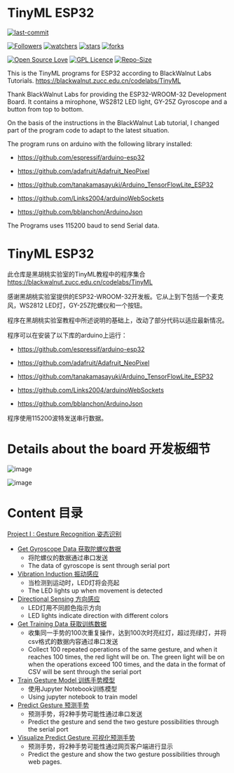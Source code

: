 # TinyML ESP32

[![last-commit](https://img.shields.io/github/last-commit/HollowMan6/TinyML-ESP32)](../../graphs/commit-activity)

[![Followers](https://img.shields.io/github/followers/HollowMan6?style=social)](https://github.com/HollowMan6?tab=followers)
[![watchers](https://img.shields.io/github/watchers/HollowMan6/TinyML-ESP32?style=social)](../../watchers)
[![stars](https://img.shields.io/github/stars/HollowMan6/TinyML-ESP32?style=social)](../../stargazers)
[![forks](https://img.shields.io/github/forks/HollowMan6/TinyML-ESP32?style=social)](../../network/members)

[![Open Source Love](https://img.shields.io/badge/-%E2%9D%A4%20Open%20Source-Green?style=flat-square&logo=Github&logoColor=white&link=https://hollowman6.github.io/fund.html)](https://hollowman6.github.io/fund.html)
[![GPL Licence](https://img.shields.io/badge/license-GPL-blue)](https://opensource.org/licenses/GPL-3.0/)
[![Repo-Size](https://img.shields.io/github/repo-size/HollowMan6/TinyML-ESP32.svg)](../../archive/master.zip)

This is the TinyML programs for ESP32 according to BlackWalnut Labs Tutorials. https://blackwalnut.zucc.edu.cn/codelabs/TinyML

Thank BlackWalnut Labs for providing the ESP32-WROOM-32 Development Board. It contains a mirophone, WS2812 LED light, GY-25Z Gyroscope and a button from top to bottom.

On the basis of the instructions in the BlackWalnut Lab tutorial, I changed part of the program code to adapt to the latest situation.

The program runs on arduino with the following library installed: 

* https://github.com/espressif/arduino-esp32

* https://github.com/adafruit/Adafruit_NeoPixel

* https://github.com/tanakamasayuki/Arduino_TensorFlowLite_ESP32

* https://github.com/Links2004/arduinoWebSockets

* https://github.com/bblanchon/ArduinoJson

The Programs uses 115200 baud to send Serial data.

# TinyML ESP32

此仓库是黑胡桃实验室的TinyML教程中的程序集合 https://blackwalnut.zucc.edu.cn/codelabs/TinyML

感谢黑胡桃实验室提供的ESP32-WROOM-32开发板。它从上到下包括一个麦克风，WS2812 LED灯，GY-25Z陀螺仪和一个按钮。

程序在黑胡桃实验室教程中所述说明的基础上，改动了部分代码以适应最新情况。

程序可以在安装了以下库的arduino上运行：

* https://github.com/espressif/arduino-esp32

* https://github.com/adafruit/Adafruit_NeoPixel

* https://github.com/tanakamasayuki/Arduino_TensorFlowLite_ESP32

* https://github.com/Links2004/arduinoWebSockets

* https://github.com/bblanchon/ArduinoJson

程序使用115200波特发送串行数据。

# Details about the board 开发板细节

![image](https://user-images.githubusercontent.com/43995067/91662908-f840e880-eb17-11ea-8cd0-452fa56a5634.png)

![image](https://user-images.githubusercontent.com/43995067/91662915-00992380-eb18-11ea-8c48-5b74fe9ca23e.png)

# Content 目录

[Project I : Gesture Recognition 姿态识别](https://www.bilibili.com/video/BV1Xg4y1q7EF)
* [Get Gyroscope Data 获取陀螺仪数据](P1%20Gesture%20Recognition/get_gyroscope_data/get_gyroscope_data.ino)
  * 将陀螺仪的数据通过串口发送
  * The data of gyroscope is sent through serial port
* [Vibration Induction 振动感应](P1%20Gesture%20Recognition/vibration_induction/vibration_induction.ino)
  * 当检测到运动时，LED灯将会亮起
  * The LED lights up when movement is detected
* [Directional Sensing 方向感应](P1%20Gesture%20Recognition/directional_sensing/directional_sensing.ino)
  * LED灯用不同颜色指示方向
  * LED lights indicate direction with different colors
* [Get Training Data 获取训练数据](P1%20Gesture%20Recognition/get_training_data/get_training_data.ino)
  * 收集同一手势的100次重复操作，达到100次时亮红灯，超过亮绿灯，并将csv格式的数据内容通过串口发送
  * Collect 100 repeated operations of the same gesture, and when it reaches 100 times, the red light will be on. The green light will be on when the operations exceed 100 times, and the data in the format of CSV will be sent through the serial port
* [Train Gesture Model 训练手势模型](P1%20Gesture%20Recognition/Train%20Gesture%20Model/app.ipynb)
  * 使用Jupyter Notebook训练模型
  * Using jupyter notebook to train model
* [Predict Gesture 预测手势](P1%20Gesture%20Recognition/predict_gesture/predict_gesture.ino)
  * 预测手势，将2种手势可能性通过串口发送
  * Predict the gesture and send the two gesture possibilities through the serial port
* [Visualize Predict Gesture 可视化预测手势](P1%20Gesture%20Recognition/predict_gesture/visualize_predict_gesture.ino)
  * 预测手势，将2种手势可能性通过网页客户端进行显示
  * Predict the gesture and show the two gesture possibilities through web pages.
